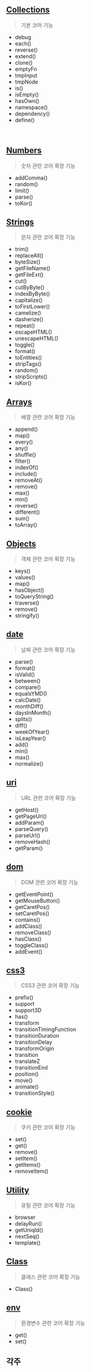 ## [Collections](collection.md)
> 기본 코어 기능

- debug
- each()
- reverse()
- extend()
- clone()
- emptyFn
- tmpInput
- tmpNode
- is()
- isEmpty()
- hasOwn()
- namespace()
- dependency()
- define()

<br>

## [Numbers](number.md)
> 숫자 관련 코어 확장 기능

- addComma()
- random()
- limit()
- parse()
- toKor()

## [Strings](string.md)
> 문자 관련 코어 확장 기능

- trim()
- replaceAll()
- byteSize()
- getFileName()
- getFileExt()
- cut()
- cutByByte()
- indexByByte()
- capitalize()
- toFirstLower()
- camelize()
- dasherize()
- repeat()
- escapeHTML()
- unescapeHTML()
- toggle()
- format()
- toEntities()
- stripTags()
- random()
- stripScripts()
- isKor()

## [Arrays](array.md)
> 배열 관련 코어 확장 기능

- append()
- map()
- every()
- any()
- shuffle()
- filter()
- indexOf()
- include()
- removeAt()
- remove()
- max()
- min()
- reverse()
- different()
- sum()
- toArray()

## [Objects](object.md)
> 객체 관련 코어 확장 기능

- keys()
- values()
- map()
- hasObject()
- toQueryString()
- traverse()
- remove()
- stringify()

## [date](date.md)
> 날짜 관련 코어 확장 기능

- parse()
- format()
- isValid()
- between()
- compare()
- equalsYMD()
- calcDate()
- monthDiff()
- daysInMonth()
- splits()
- diff()
- weekOfYear()
- isLeapYear()
- add()
- min()
- max()
- normalize()

## [uri](uri.md)
> URL 관련 코어 확장 기능

- getHost()
- getPageUrl()
- addParam()
- parseQuery()
- parseUrl()
- removeHash()
- getParam()

## [dom](dom.md)
> DOM 관련 코어 확장 기능

- getEventPoint()
- getMouseButton()
- getCaretPos()
- setCaretPos()
- contains()
- addClass()
- removeClass()
- hasClass()
- toggleClass()
- addEvent()

## [css3](css3.md)
> CSS3 관련 코어 확장 기능

- prefix()
- support
- support3D
- has()
- transform
- transitionTimingFunction
- transitionDuration
- transitionDelay
- transformOrigin
- transition
- translateZ
- transitionEnd
- position()
- move()
- animate()
- transitionStyle()

## [cookie](cookie.md)
> 쿠키 관련 코어 확장 기능

- set()
- get()
- remove()
- setItem()
- getItems()
- removeItem()

## [Utility](util.md)
> 유틸 관련 코어 확장 기능

- browser
- delayRun()
- getUniqId()
- nextSeq()
- template()

## [Class](class.md)
> 클래스 관련 코어 확장 기능

- Class()

## [env](env.md)
> 환경변수 관련 코어 확장 기능

- get()
- set()

## 각주
